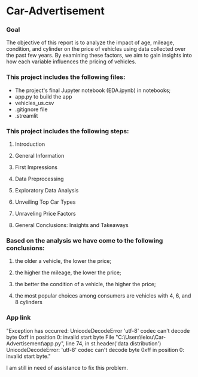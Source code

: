 # Car-Advertisement
### Goal
The objective of this report is to analyze the impact of age, mileage, condition, and cylinder on the price of vehicles using data collected over the past few years. By examining these factors, we aim to gain insights into how each variable influences the pricing of vehicles.
### This project includes the following files:

- The project's final Jupyter notebook (EDA.ipynb) in notebooks;
- app.py to build the app
- vehicles_us.csv
- .gitignore file
- .streamlit

### This project includes the following steps:

1. Introduction
  
2. General Information

3. First Impressions
 
4. Data Preprocessing
  
5. Exploratory Data Analysis

6. Unveiling Top Car Types
  
7. Unraveling Price Factors
  
8. General Conclusions: Insights and Takeaways
### Based on the analysis we have come to the following conclusions:

1. the older a vehicle, the lower the price;

2. the higher the mileage, the lower the price;

3. the better the condition of a vehicle, the higher the price;

4. the most popular choices among consumers are vehicles with 4, 6, and 8 cylinders

### App link
"Exception has occurred: UnicodeDecodeError
'utf-8' codec can't decode byte 0xff in position 0: invalid start byte
File "C:\Users\lelou\Car-Advertisement\app.py", line 74, in <module>
st.header('data distribution')
UnicodeDecodeError: 'utf-8' codec can't decode byte 0xff in position 0: invalid start byte."

I am still in need of assistance to fix this problem.
